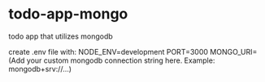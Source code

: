 # todo-app-mongo
todo app that utilizes mongodb

create .env file with:
NODE_ENV=development
PORT=3000
MONGO_URI=(Add your custom mongodb connection string here. Example: mongodb+srv://...)
